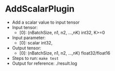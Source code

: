 # AddScalarPlugin

+ Add a scalar value to input tensor
+ Input tensor:
  + [0]: (nBatchSize, n1, n2, ...,nK) int32, K>=0
+ Input parameter:
  + [0]: scalar                       int32,
+ Output tensor:
  + [0]: (nBatchSize, n1, n2, ...,nK) float32/float16
+ Steps to run: `make test`
+ Output for reference: ./result.log

